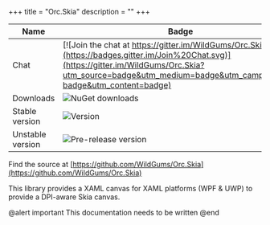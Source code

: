 +++
title = "Orc.Skia" 
description = ""
+++

Name|Badge
---|---
Chat|[![Join the chat at https://gitter.im/WildGums/Orc.Skia](https://badges.gitter.im/Join%20Chat.svg)](https://gitter.im/WildGums/Orc.Skia?utm_source=badge&utm_medium=badge&utm_campaign=pr-badge&utm_content=badge)
Downloads|![NuGet downloads](https://img.shields.io/nuget/dt/orc.skia.svg)
Stable version|![Version](https://img.shields.io/nuget/v/orc.skia.svg)
Unstable version|![Pre-release version](https://img.shields.io/nuget/vpre/orc.skia.svg)

Find the source at [https://github.com/WildGums/Orc.Skia](https://github.com/WildGums/Orc.Skia)

This library provides a XAML canvas for XAML platforms (WPF & UWP) to provide a DPI-aware Skia canvas.

@alert important
This documentation needs to be written
@end

